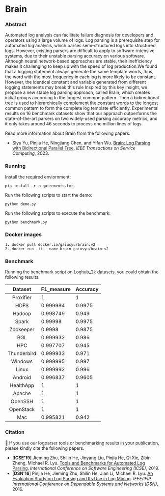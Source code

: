 # Brain

### Abstract

Automated log analysis can facilitate failure diagnosis for developers and operators using a large volume of logs. Log parsing is a prerequisite step for automated log analysis, which parses semi-structured logs into structured logs. However, existing parsers are difficult to apply to software-intensive systems, due to their unstable parsing accuracy on various software. Although neural network-based approaches are stable, their inefficiency makes it challenging to keep up with the speed of log production.We found that a logging statement always generate the same template words, thus, the word with the most frequency in each log is more likely to be constant. However, the identical constant and variable generated from different logging statements may break this rule Inspired by this key insight, we propose a new stable log parsing approach, called Brain, which creates initial groups according to the longest common pattern. Then a bidirectional tree is used to hierarchically complement the constant words to the longest common pattern to form the complete log template efficiently. Experimental results on 16 benchmark datasets show that our approach outperforms the state-of-the-art parsers on two widely-used parsing accuracy metrics, and it only takes around 46 seconds to process one million lines of logs.

Read more information about Brain from the following papers:

+ Siyu Yu, Pinjia He, Ningjiang Chen, and Yifan Wu. [Brain: Log Parsing with Bidirectional Parallel Tree](https://ieeexplore.ieee.org/abstract/document/10109145), *IEEE Transactions on Service Computing*, 2023.


### Running

Install the required enviornment:
```
pip install -r requirements.txt
```

Run the following scripts to start the demo:

```
python demo.py
```

Run the following scripts to execute the benchmark:

```
python benchmark.py
```

### Docker images

```
1. docker pull docker.io/gaiusyu/brain:v2
2. docker run -it --name brain gaiusyu/brain:v2
```

### Benchmark

Running the benchmark script on Loghub_2k datasets, you could obtain the following results.

|   Dataset   | F1_measure | Accuracy |
|:-----------:|:----------|:---------|
|  Proxifier  | 1          | 1        |
|     HDFS    | 0.999984   | 0.9975   |
|    Hadoop   | 0.998749   | 0.949    |
|    Spark    | 0.99998    | 0.9975   |
|  Zookeeper  | 0.9998     | 0.9875   |
|     BGL     | 0.999932   | 0.986    |
|     HPC     | 0.997707   | 0.945    |
| Thunderbird | 0.999933   | 0.971    |
|   Windows   | 0.999995   | 0.997    |
|    Linux    | 0.999992   | 0.996    |
|   Android   | 0.996837   | 0.9605   |
|  HealthApp  | 1          | 1        |
|    Apache   | 1          | 1        |
|   OpenSSH   | 1          | 1        |
|  OpenStack  | 1          | 1        |
|     Mac     | 0.995821   | 0.942    |


### Citation

:telescope: If you use our logparser tools or benchmarking results in your publication, please kindly cite the following papers.

+ [**ICSE'19**] Jieming Zhu, Shilin He, Jinyang Liu, Pinjia He, Qi Xie, Zibin Zheng, Michael R. Lyu. [Tools and Benchmarks for Automated Log Parsing](https://arxiv.org/pdf/1811.03509.pdf). *International Conference on Software Engineering (ICSE)*, 2019.
+ [**DSN'16**] Pinjia He, Jieming Zhu, Shilin He, Jian Li, Michael R. Lyu. [An Evaluation Study on Log Parsing and Its Use in Log Mining](https://jiemingzhu.github.io/pub/pjhe_dsn2016.pdf). *IEEE/IFIP International Conference on Dependable Systems and Networks (DSN)*, 2016.
